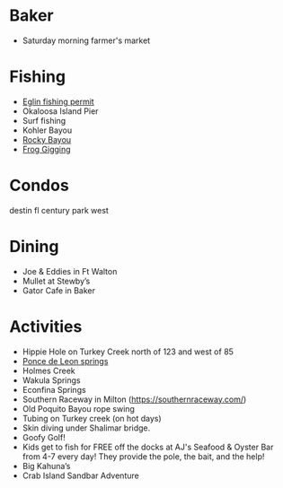 # Baker
- Saturday morning farmer's market

# Fishing
- [Eglin fishing permit](https://eglin.isportsman.net/Beaches.aspx)
- Okaloosa Island Pier
- Surf fishing
- Kohler Bayou
- [Rocky Bayou](https://www.floridastateparks.org/parks-and-trails/fred-gannon-rocky-bayou-state-park)
- [Frog Gigging](https://panhandlechartersandguideservice.com/pensacola-fishing-charters/pensacola-fishing-charters.html)

# Condos
destin fl century park west

# Dining
- Joe & Eddies in Ft Walton
- Mullet at Stewby’s
- Gator Cafe in Baker

# Activities
- Hippie Hole on Turkey Creek north of 123 and west of 85
- [Ponce de Leon springs](https://www.tripadvisor.com/Attraction_Review-g34572-d2225554-Reviews-Ponce_de_Leon_Springs_State_Park-Ponce_de_Leon_Florida.html)
- Holmes Creek
- Wakula Springs
- Econfina Springs
- Southern Raceway in Milton (https://southernraceway.com/)
- Old Poquito Bayou rope swing
- Tubing on Turkey creek (on hot days)
- Skin diving under Shalimar bridge.
- Goofy Golf!
- Kids get to fish for FREE off the docks at AJ's Seafood & Oyster Bar from 4-7 every day! They provide the pole, the bait, and the help!
- Big Kahuna’s
- Crab Island Sandbar Adventure

